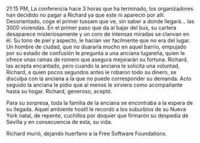 21:15 PM, La conferencia hace 3 horas que ha terminado, los organizadores han decidido no pagar a
Richard ya que este ni apareció por allí. Desorientado, coge el primer tussam que ve, sin saber
a donde llegará... las 3000 viviendas.
En el primer paso que da al bajar del bus, su cartera desaparece misteriosamente y un coro de
intensas miradas se clanvan en él. Su tono de piel y aspecto, le hacían ver facilmente que no era 
del lugar.
Un hombre de ciudad, que no duararía mucho en aquel barrio, empujado por su estado de confusión
le pregunta a una anciana lugareña, quien le ofrece unas ramas de romero que asegura mejorarán su
fortuna.
Richard, las acepta encantado, pero cuando la anciana le solicita una voluntad, Richard, a quien
pocos segundos antes le robaron todo su dinero, se disculpa con la anciana a la que no puede
corresponder su demanda. Acto seguido la anciana le pidio que al menos le sirviera como acompañante
hasta su hogar. Richard, generoso, aceptó.

Para su sorpresa, toda la familia de la anciana se encontraba a la espera de su llegada. Aquel
ambiente hostíl le recordó a los suburbios de su Nueva York natal, de repente, cuchillos por
doquier que firmarón su despedia de Sevilla y en consecuencia de esta, su vida.

Richard murió, dejando huerfano a la Free Software Foundationx.
